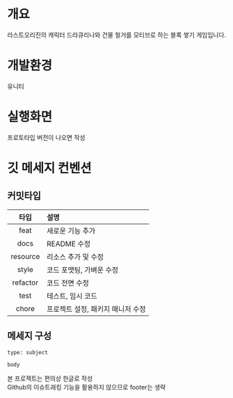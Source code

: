 # 개요
라스트오리진의 캐릭터 드라큐리나와 건물 철거를 모티브로 하는 블록 쌓기 게임입니다.

# 개발환경
유니티

# 실행화면
프로토타입 버전이 나오면 작성

# 깃 메세지 컨벤션

## 커밋타입  
| 타입 | 설명 |
| :--: | :--  |
| feat | 새로운 기능 추가 |
| docs | README 수정 |
| resource | 리소스 추가 및 수정 |
| style | 코드 포맷팅, 가벼운 수정 |
| refactor | 코드 전면 수정 |
| test | 테스트, 임시 코드 |
| chore | 프로젝트 설정, 패키지 매니저 수정 |

## 메세지 구성
```
type: subject

body
```
본 프로젝트는 편의상 한글로 작성  
Github의 이슈트래킹 기능을 활용하지 않으므로 footer는 생략